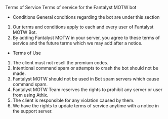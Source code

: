 Terms of Service
Terms of service for the Fantalyst MOTW bot

- Conditions
General conditions regarding the bot are under this section

1. Our terms and conditions apply to each and every user of Fantalyst MOTW Bot.
2. By adding Fantalyst MOTW in your server, you agree to these terms of service and the future terms which we may add after a notice.
- Terms of Use
1. The client must not resell the premium codes.
2. Intentional command spam or attempts to crash the bot should not be made.
3. Fantalyst MOTW should not be used in Bot spam servers which cause command spam.
4. Fantalyst MOTW Team reserves the rights to prohibit any server or user from using Athix.
5. The client is responsible for any violation caused by them.
6. We have the rights to update terms of service anytime with a notice in the support server.
